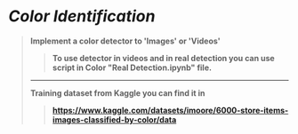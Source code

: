 # ***Color Identification***
> **Implement a color detector to 'Images' or 'Videos'**
>> **To use detector in videos and in real detection you can use script in Color "Real Detection.ipynb" file.**
>
> ------
> 
> **Training dataset from Kaggle you can find it in**
>>**https://www.kaggle.com/datasets/imoore/6000-store-items-images-classified-by-color/data**
